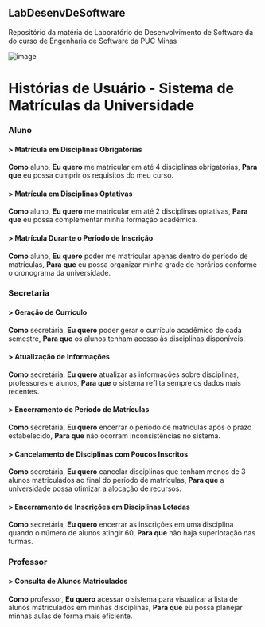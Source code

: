 ## LabDesenvDeSoftware
Repositório da matéria de Laboratório de Desenvolvimento de Software da do curso de Engenharia de Software da PUC Minas

![image](https://github.com/user-attachments/assets/f23e00d4-951c-42fb-b522-99d8c1fba9c1)



# Histórias de Usuário - Sistema de Matrículas da Universidade

### Aluno

#### > Matrícula em Disciplinas Obrigatórias
**Como** aluno,
**Eu quero** me matricular em até 4 disciplinas obrigatórias,
**Para que** eu possa cumprir os requisitos do meu curso.

#### > Matrícula em Disciplinas Optativas
**Como** aluno,
**Eu quero** me matricular em até 2 disciplinas optativas,
**Para que** eu possa complementar minha formação acadêmica.

#### > Matrícula Durante o Período de Inscrição
**Como** aluno,
**Eu quero** poder me matricular apenas dentro do período de matrículas,
**Para que** eu possa organizar minha grade de horários conforme o cronograma da universidade.

### Secretaria

#### > Geração de Currículo
**Como** secretária,
**Eu quero** poder gerar o currículo acadêmico de cada semestre,
**Para que** os alunos tenham acesso às disciplinas disponíveis.

#### > Atualização de Informações
**Como** secretária,
**Eu quero** atualizar as informações sobre disciplinas, professores e alunos,
**Para que** o sistema reflita sempre os dados mais recentes.

#### > Encerramento do Período de Matrículas
**Como** secretária,
**Eu quero** encerrar o período de matrículas após o prazo estabelecido,
**Para que** não ocorram inconsistências no sistema.

#### > Cancelamento de Disciplinas com Poucos Inscritos
**Como** secretária,
**Eu quero** cancelar disciplinas que tenham menos de 3 alunos matriculados ao final do período de matrículas,
**Para que** a universidade possa otimizar a alocação de recursos.

#### > Encerramento de Inscrições em Disciplinas Lotadas
**Como** secretária,
**Eu quero** encerrar as inscrições em uma disciplina quando o número de alunos atingir 60,
**Para que** não haja superlotação nas turmas.

### Professor

#### > Consulta de Alunos Matriculados
**Como** professor,
**Eu quero** acessar o sistema para visualizar a lista de alunos matriculados em minhas disciplinas,
**Para que** eu possa planejar minhas aulas de forma mais eficiente.
